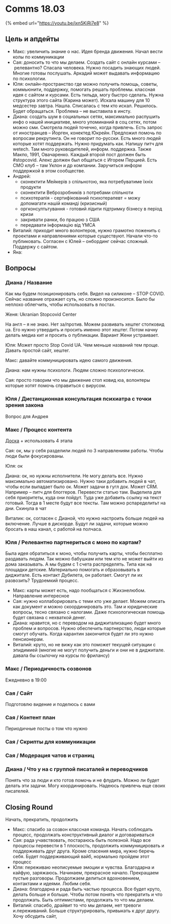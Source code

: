 # Comms 18.03

{% embed url="https://youtu.be/jxn5KiRi7e8" %}

## Цель и апдейты

* Макс: увеличить знание о нас. Идея бренда движения. Начал вести колы по коммуникации
* Сая: доносить то что мы делаем. Создать сайт с онлайн курсами – релевантно? Спасала человека. Нужно посадить знающих людей. Многие готовы послушать. Аркадий может выдавать информацию по психологии.
* Юля: онлайн-пространство где можно получить помощь, советы, коммьюнити, поддержку, помогать решать проблемы. классная идея с сайтом и курсами. Есть тильда, могу быстро сделать. Нужна структура этого сайта \(Карина может\). Искала машину для 10 медсестер завтра. Нашла. Списалась с тем кто искал. Решилось. Будет обращаться. Проблема – не выставила в инсту.
* Диана: создать шум в социальных сетях, максимально распушить инфо о нашей инициативе, много упоминаний в соц сетях, потом можно сми. Смотрела людей точечно, когда привлечь. Есть запрос от иностранцев – Йорген, конектед Юкрейн. Предложил помочь по вопросам рекрутинга. Он не говорит по-русски. Есть много людей которые хотят поддержать. Нужно придумать как. Напишу питч для wetech. Там много руководителей, информ. поддержка. Также Макпо, 1991, Овачаренко. Каждый второй пост должен быть \#stopcovid. Алекс должен был общаться с Игорем Перцией. Есть СМО клуб – там Уклон и др компании. Заручиться информ поддержкой в этом сообществе.
* Андрей: 
  * сконектити Мейкерів з спільнотою, яка потребуватиме їхніх продукти
  * сконектити Веброзробників з потребами спільноти
  * психотерапія - сертифікований психотерапевт = можу допомагати нашій команді \(кризисный\)
  * оргконсултьтування - готовий лідити підтримку бізнесу в період кризи
  * закривати ранки, бо працюю з США
  * передавати інформацію від YMCA
* Виталий: приходит много волонтеров, нужно грамотно поженить с проектами и направлениями которые существуют. Начали что-то публиковать. Согласен с Юлей – онбординг сейчас сложный. Поддержу с сайтом.
* Яна: 

## Вопросы

### Диана / Название

Как мы будем позиционировать себя. Видел на силиконе – STOP COVID. Сейчас название отражает суть, но сложно произносится. Было бы неплохо облегчить, чтобы использовать в постах.

Женя: Ukranian Stopcovid Center

На англ – я не знаю. Нет за/против. Можем развивать хештег стопковид ua. Его нужно утвердить и просить именно этот хештег. Потом начну делать медиа кит и просить о публикации. Вариант Жени устраивает. 

Юля: Может просто Stop Covid UA. Чем меньше названий тем проще. Давать простой сайт, хештег.

Макс: давайте коммуницировать идею самого движения. 

Диана: нам нужны психологи. Людям сложно психологически.

Сая: просто говорим что мы движение стоп ковид юа, волонтеры которые хотят помочь справиться с вирусом.

### Юля / Дистанционная консультация психиатра с точки зрения закона

Вопрос для Андрея

### Макс / Процесс контента

[Доска](https://trello.com/b/xjcCv4vB/%D0%BA%D0%BE%D0%BC%D0%BC%D1%83%D0%BD%D0%B8%D0%BA%D0%B0%D1%86%D0%B8%D0%B8) + использовать 4 этапа

Сая: ок, мы у себя разделили людей по 3 направлениям работы. Чтобы люди были фокусированы.

Юля: ок

Диана: ок, но нужны исполнители. Не могу делать все. Нужно максимально автоматизировано. Нужно таки добавить людей в чат, чтобы если выпадает было ок. Может задачи в гугл док. Может CRM. Например – питч для блоггеров. Перевести статью там. Выделила для себя приоритеты, куда они пойдут. Туда уже добавить ссылку на текст готовый. Тогда в 1 месте будут все тексты. Там можно рспаределитьт на дни. Скинула в чат

Виталик: ок, согласен с Дианой, что нужно настроить больше людей на включение. Лучше в дискорде. Будут ли задачи, которые можно бросать в наш канал, с работой на полчаса. 

### Юля / Релевантно партнериться с моно по картам?

Была идея обратиться к моно, чтобы получить карты, чтобы бесплатно раздавать людям. Так можно бабушкам или тем кто не может выйти из дома заказывать. А мы будем с 1 счета распределять. Типа как на площадки детские. Материально помогать и образовывать в диджитале. Есть контакт Дубилета, он работает. Смогут ли их развозить? Трудоемкий процесс.

* Макс: карты может есть, надо пообщаться с Жихзнелюбом. Направление интересное
* Сая: нужно коллаборировать с теми кто уже делает. Можем описать как документ и можно скоординировать это. Там и юридические вопросы, тесно связано с налогами. Даже психологическая помощь будет связана с нехваткой денег.
* Диана: нравится, но с переводом на диджитализацию будет много проблем и вопросов. Нужно обеспечить партнерство, люди которые смогут обучать. Когда карантин закончится будет ли это нужно пенсионерам.
* Виталий: круто, но не вижу как это поможет текущей ситуации с эпидимией \(многие не могут получить деньги и они не в диджитале. давала бы ссылочку на курсы по фрилансу\)

### Макс / Периодичность созвонов

Ежедневно в 19:00

### Сая / Сайт

Подготовлю видение и поделюсь с вами

### Сая / Контент план

Периодичные посты о том что нужно

### Сая / Скрипты для коммуникации



### Сая / Модерация чатов и страниц



### Диана / Что у на с группой писаталей и переводчиков

Понять что за люди и кто готов помочь и не флудить. Можно ли будет делать эти задачи. Могу координировать. Надеюсь привлечь еще своих писателей.

## Closing Round

Начать, прекратить, продолжить

* Макс: спасибо за созвон классная команда. Начать соблюдать процесс, продолжать конструктивный диалог и договариваться
* Сая: рада учавствовать, постараюсь быть полезной. Надо все процессы перевести в 1 плоскость, продолжить коммуницировать и поддерживать друг друга. Кроме спасения мира, нужно беречь себя. Будет поддерживающий вайб, нормально пройдем этот процесс
* Юля: переживаю неописуемые эмоции и чувства. Благодарна и кайфую, заряжаюсь. Начинаем, прекрасное начало. Прекращаем пустые разговоры. Продолжаем делиться вдохновением, контактами и идеями. Любим себя.
* Диана: благодарна и рада быть частью процесса. Все будет круто, делать больше и больше. Чтобы потом понять что прекратить и что продолжать. Быть оптимистами, продолжать то что мы делаем.
* Виталий: спасибо, драйвит то что мы делаем, нет тревоги и.переживаний. Больше структурировать, привыкать к друг другу. Хочу обсудить сайт, 

